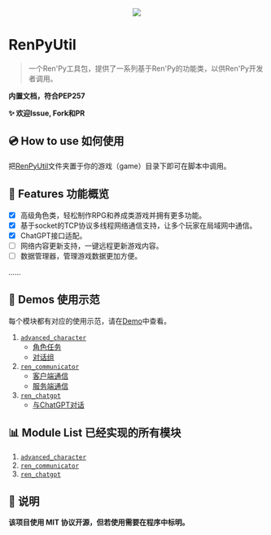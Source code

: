<p align="center">
  <img src="https://www.renpy.org/static/index-logo.png">
</p>

# RenPyUtil
> 一个Ren'Py工具包，提供了一系列基于Ren'Py的功能类，以供Ren'Py开发者调用。

**内置文档，符合PEP257**

**:sparkles: 欢迎Issue, Fork和PR**

## :cd: How to use 如何使用
把[RenPyUtil](./RenPyUtil)文件夹置于你的游戏（game）目录下即可在脚本中调用。

## :rocket: Features 功能概览
- [x] 高级角色类，轻松制作RPG和养成类游戏并拥有更多功能。
- [x] 基于socket的TCP协议多线程网络通信支持，让多个玩家在局域网中通信。
- [x] ChatGPT接口适配。
- [ ] 网络内容更新支持，一键远程更新游戏内容。
- [ ] 数据管理器，管理游戏数据更加方便。

......

## :bookmark: Demos 使用示范
每个模块都有对应的使用示范，请在[Demo](./Demo)中查看。

1. [`advanced_character`](./Demo/demo_advanced_character)
    - [角色任务](./Demo/demo_advanced_character/character_task.rpy)
    - [对话组](./Demo/demo_advanced_character/speaking_group.rpy)
2. [`ren_communicator`](./Demo/demo_ren_communicator/)
    - [客户端通信](./Demo/demo_ren_communicator/client.rpyy)
    - [服务端通信](./Demo/demo_ren_communicator/server.rpy)
3. [`ren_chatgpt`](./Demo/demo_ren_chatgpt.rpy)
    - [与ChatGPT对话](./Demo/demo_ren_chatgpt.rpy)

## :bar_chart: Module List 已经实现的所有模块
1. [`advanced_character`](./RenPyUtil/advanced_character_ren.py)
2. [`ren_communicator`](./RenPyUtil/advanced_character_ren.py)
3. [`ren_chatgpt`](./RenPyUtil/ren_chatgpt_ren.py)

## :book: 说明
**该项目使用 MIT 协议开源，但若使用需要在程序中标明。**